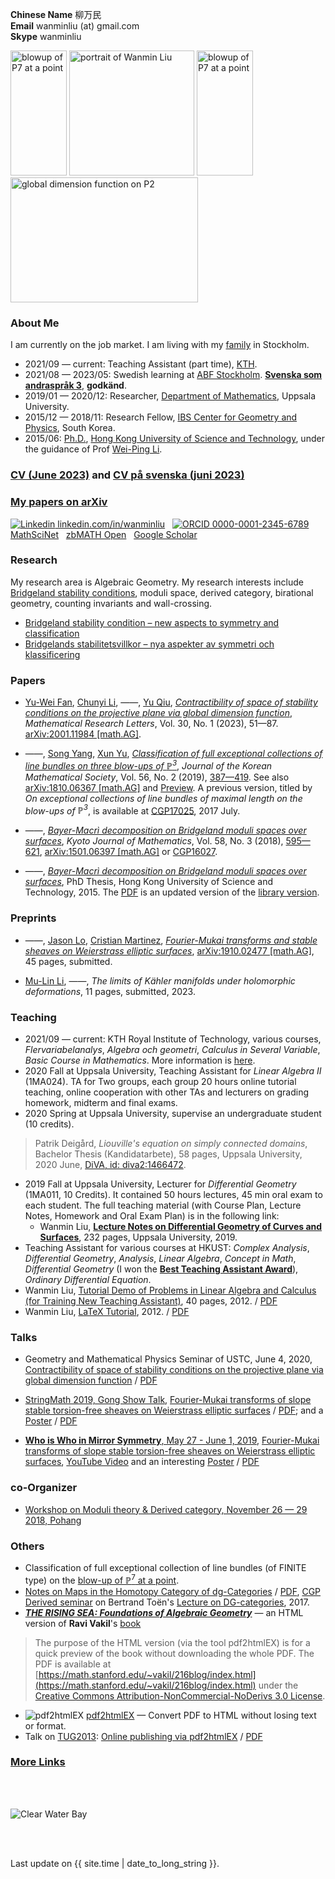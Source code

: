  **Chinese Name** 柳万民 <br>**Email** wanminliu (at) gmail.com  <br> **Skype** wanminliu <br>


[<img src="https://wanminliu.github.io/pic/Blowup_P7_a_point_33.png" alt="blowup of P7 at a point" width="90" height="200" />](https://wanminliu.github.io/rs/blowup/7)  <img src="https://avatars0.githubusercontent.com/u/5844031" alt="portrait of Wanmin Liu" width="200" height="200" />  [<img src="https://wanminliu.github.io/pic/Blowup_P7_a_point_49.png" alt="blowup of P7 at a point" width="90" height="200" />](https://wanminliu.github.io/rs/blowup/7)  [<img src="https://wanminliu.github.io/pic/2001.11984_13.png" alt="global dimension function on P2" width="300" height="200" />](https://arxiv.org/abs/2001.11984)

### About Me

I am currently on the job market. I am living with my [family](https://wanminliu.github.io/pic/family) in Stockholm.

- 2021/09 — current: Teaching Assistant (part time), [KTH](https://www.kth.se/profile/wanmin).
- 2021/08 — 2023/05: Swedish learning at [ABF Stockholm](https://abfstockholm.se/). [**Svenska som andraspråk 3**](https://www.skolverket.se/undervisning/gymnasieskolan/bedomning-i-gymnasieskolan/bedomningsstod-i-amnen-pa-gymnasial-niva/bedomningsstod-i-svenska-och-svenska-som-andrasprak-pa-gymnasial-niva#h-Svenskasomandrasprak3), **godkänd**.
- 2019/01 — 2020/12: Researcher, [Department of Mathematics](https://www.math.uu.se/research/algebra-and-geometry/), Uppsala University.
- 2015/12 — 2018/11: Research Fellow, [IBS Center for Geometry and Physics](https://cgp.ibs.re.kr/), South Korea.
- 2015/06: [Ph.D.](https://genealogy.math.ndsu.nodak.edu/id.php?id=198052), [Hong Kong University of Science and Technology](https://www.math.hkust.edu.hk/), under the guidance of Prof [Wei-Ping Li](https://www.math.hkust.edu.hk/people/faculty/profile/mawpli/).




### [CV (June 2023)](https://wanminliu.github.io/CV/CV_Wanmin_Liu_2023.pdf)  and  [CV på svenska (juni 2023)](https://wanminliu.github.io/CV/CV_Wanmin_Liu_2023_sv.pdf) 


### [My papers on arXiv](https://arxiv.org/search/math?query=%22Wanmin+Liu%22&searchtype=author)

[![Linkedin](https://i.stack.imgur.com/gVE0j.png) linkedin.com/in/wanminliu](https://www.linkedin.com/in/wanminliu)
&nbsp;
[![ORCID](https://info.orcid.org/wp-content/uploads/2019/11/orcid_16x16.png) 0000-0001-2345-6789](https://orcid.org/0000-0003-0999-5553)
&nbsp;
[MathSciNet](https://mathscinet.ams.org/mathscinet/MRAuthorID/789188)
&nbsp;
[zbMATH Open](https://zbmath.org/authors/?q=ai%3Aliu.wanmin)
&nbsp;
[Google Scholar](https://scholar.google.com/citations?user=KeZB0E4AAAAJ)



### Research
My research area is Algebraic Geometry. My research interests include [Bridgeland stability conditions](https://annals.math.princeton.edu/wp-content/uploads/annals-v166-n2-p01.pdf), moduli space, derived category, birational geometry, counting invariants and wall-crossing.

* [Bridgeland stability condition – new aspects to symmetry and classification](https://wanminliu.github.io/rs/bscen)
* [Bridgelands stabilitetsvillkor – nya aspekter av symmetri och klassificering](https://wanminliu.github.io/rs/bscsv)

### Papers

- [Yu-Wei Fan](https://ywfan-math.github.io/), [Chunyi Li](https://sites.google.com/site/chunyili0401/), ——, [Yu Qiu](https://ubw-q.github.io/), _[Contractibility of space of stability conditions on the projective plane via global dimension function](https://wanminliu.github.io/doc/FLLQ20/P2.html)_, *Mathematical Research Letters*, Vol. 30, No. 1 (2023), 51—87. [arXiv:2001.11984 [math.AG]](https://arxiv.org/abs/2001.11984).

- ——, [Song Yang](http://cam.tju.edu.cn/en/faculty/index.php?id=44), [Xun Yu](https://sites.google.com/site/xunyuhomepage/), _[Classification of full exceptional collections of line bundles on three blow-ups of $\mathbb{P}^3$](https://pdf.medrang.co.kr/kms01/JKMS/56/JKMS-56-2-387-419.html)_, *Journal of the Korean Mathematical Society*, Vol. 56, No. 2 (2019), [387—419](https://pdf.medrang.co.kr/kms01/JKMS/56/JKMS-56-2-387-419.pdf). See also [arXiv:1810.06367 [math.AG]](https://arxiv.org/abs/1810.06367) and [Preview](https://wanminliu.github.io/doc/LYY19/1810.06367.html). A previous version, titled by _On exceptional collections of line bundles of maximal length on the blow-ups of $\mathbb{P}^3$_, is available at [CGP17025](https://cgp.ibs.re.kr/archive/preprints/2017), 2017 July.
- ——, _[Bayer-Macrì decomposition on Bridgeland moduli spaces over surfaces](https://wanminliu.github.io/doc/L18/1501.06397.html)_, *Kyoto Journal of Mathematics*, Vol. 58, No. 3 (2018), [595—621](https://projecteuclid.org/euclid.kjm/1529481669), [arXiv:1501.06397 [math.AG]](https://arxiv.org/abs/1501.06397) or [CGP16027](https://cgp.ibs.re.kr/archive/preprints/2016).
- ——, _[Bayer-Macrì decomposition on Bridgeland moduli spaces over surfaces](https://wanminliu.github.io/thesis/thesis_WM.html)_, PhD Thesis, Hong Kong University of Science and Technology, 2015. The [PDF](https://wanminliu.github.io/doc/thesis_WM.pdf) is an updated version of the [library version](https://lbezone.hkust.edu.hk/bib/b1487651).

### Preprints



- ——, [Jason Lo](https://sites.google.com/site/chiehcjlo/home), [Cristian Martinez](https://sites.google.com/site/cristianmathinez/home), _[Fourier-Mukai transforms and stable sheaves on Weierstrass elliptic surfaces](https://wanminliu.github.io/doc/LLM/LLM.html)_, [arXiv:1910.02477 [math.AG]](https://arxiv.org/abs/1910.02477), 45 pages, submitted.

- [Mu-Lin Li](https://grzy.hnu.edu.cn/site/index/limulin),  ——, _The limits of Kähler manifolds under holomorphic deformations_, 11 pages, submitted, 2023.



### Teaching
* 2021/09 — current: KTH Royal Institute of Technology, various courses, *Flervariabelanalys*, *Algebra och geometri*, *Calculus in Several Variable*, *Basic Course in Mathematics*. More information is [here](https://wanminliu.github.io/KTH/).
* 2020 Fall at Uppsala University, Teaching Assistant for *Linear Algebra II* (1MA024). TA for Two groups, each group 20 hours online tutorial teaching, online cooperation with other TAs and lecturers on grading homework, midterm and final exams.
* 2020 Spring at Uppsala University, supervise an undergraduate student (10 credits).
 > Patrik Deigård, *Liouville's equation on simply connected domains*, Bachelor Thesis (Kandidatarbete), 58 pages, Uppsala University, 2020 June, [DiVA, id: diva2:1466472](https://urn.kb.se/resolve?urn=urn:nbn:se:uu:diva-419483).

* 2019 Fall at Uppsala University, Lecturer for *Differential Geometry* (1MA011, 10 Credits). It contained 50 hours lectures, 45 min oral exam to each student. The full teaching material (with Course Plan, Lecture Notes, Homework and Oral Exam Plan) is in the following link:
  * Wanmin Liu, [**Lecture Notes on Differential Geometry of Curves and Surfaces**](https://wanminliu.github.io/doc/DG/DG.html), 232 pages, Uppsala University, 2019.
* Teaching Assistant for various courses at HKUST: _Complex Analysis_, _Differential Geometry_, _Analysis_, _Linear Algebra_, _Concept in Math_, _Differential Geometry_ (I won the **[Best Teaching Assistant Award](https://wanminliu.github.io/pic/BestTA.jpg)**), _Ordinary Differential Equation_.
* Wanmin Liu, [Tutorial Demo of Problems in Linear Algebra and Calculus (for Training New Teaching Assistant)](https://wanminliu.github.io/doc/Tutorial/Tutorial_Training.html), 40 pages, 2012. / [PDF](https://wanminliu.github.io/doc/Tutorial/Tutorial_Training.pdf)
* Wanmin Liu, [LaTeX Tutorial](https://wanminliu.github.io/introLaTeX/introLaTeX.html), 2012. / [PDF](https://wanminliu.github.io/doc/introLaTeX.pdf)



### Talks

- Geometry and Mathematical Physics Seminar of USTC, June 4, 2020, [Contractibility of space of stability conditions on the projective plane via global dimension function](https://wanminliu.github.io/doc/P2slides/P2_gldim.html) / [PDF](https://wanminliu.github.io/doc/P2slides/P2_gldim.pdf)

- [StringMath 2019, Gong Show Talk](https://www.stringmath2019.se/gong-show/), [Fourier-Mukai transforms of slope stable torsion-free sheaves on Weierstrass elliptic surfaces](https://wanminliu.github.io/doc/WMLiu_StringMath2019_Slide.html) / [PDF](https://wanminliu.github.io/doc/WMLiu_StringMath2019_Slide.pdf); and a [Poster](https://wanminliu.github.io/doc/SM2019_Poster_Wanmin.html) / [PDF](https://wanminliu.github.io/doc/SM2019_Poster_Wanmin.pdf)

- [**Who is Who in Mirror Symmetry**, May 27 - June 1, 2019](http://hms.mirrorsymmetry.ru/index.html), [Fourier-Mukai transforms of slope stable torsion-free sheaves on Weierstrass elliptic surfaces](http://hms.mirrorsymmetry.ru/abstracts.html), [YouTube Video](https://www.youtube.com/watch?v=xGopibMJANg) and an interesting [Poster](https://wanminliu.github.io/doc/Poster.html) / [PDF](http://hms.mirrorsymmetry.ru/Poster.pdf)


### co-Organizer
* [Workshop on Moduli theory & Derived category, November 26 — 29 2018, Pohang](https://cgp.ibs.re.kr/conferences/Workshop_on_Moduli_theory_and_Derived_category/)


### Others
  - Classification of full exceptional collection of line bundles (of FINITE type) on the [blow-up of $\mathbb{P}^7$ at a point](https://wanminliu.github.io/rs/blowup/7).
  - [Notes on Maps in the Homotopy Category of dg-Categories](https://wanminliu.github.io/doc/20170704_dg-seminar-wm.html) / [PDF](https://wanminliu.github.io/doc/20170704_dg-seminar-wm.pdf), [CGP Derived seminar](https://cgp.ibs.re.kr/activities/seminars/derived_seminar) on Bertrand Toën's [Lecture on DG-categories](https://atlas.mat.ub.edu/grgta/articles/Toen2.pdf), 2017.
  - **_[THE RISING SEA: Foundations of Algebraic Geometry](https://wanminliu.github.io/Ravi_AG/Ravi_AG.html)_** — an HTML version of **Ravi Vakil**'s [book](http://math.stanford.edu/~vakil/216blog/FOAGapr0123public.pdf)
  >The purpose of the HTML version (via the tool pdf2htmlEX) is for a quick preview of the book without downloading the whole PDF. The PDF is available at [https://math.stanford.edu/~vakil/216blog/index.html](https://math.stanford.edu/~vakil/216blog/index.html) under the [Creative Commons Attribution-NonCommercial-NoDerivs 3.0 License](https://creativecommons.org/licenses/by-nc-nd/3.0/).

  - ![pdf2htmlEX](https://coolwanglu.github.io/pdf2htmlEX/images/pdf2htmlEX-64x64.png) [pdf2htmlEX](https://github.com/coolwanglu/pdf2htmlEX/wiki) — Convert PDF to HTML without losing text or format.
  - Talk on [TUG2013](https://tug.org/tug2013/): [Online publishing via pdf2htmlEX](https://wanminliu.github.io/doc/pdf2htmlEX/tb108wang.html)  / [PDF](https://tug.org/TUGboat/tb34-3/tb108wang.pdf)


### [**More Links**](https://wanminliu.github.io/link)


<br/><br/>

<img src="https://wanminliu.github.io//pic/cwb.jpg" alt="Clear Water Bay" id="width:100%;height:auto;">

<br/><br/>
<p>Last update on {{ site.time | date_to_long_string }}.</p>
